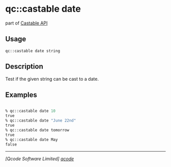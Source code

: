 qc::castable date
====================

part of [Castable API](../castable.md)

Usage
-----
`qc::castable date string`

Description
-----------
Test if the given string can be cast to a date.

Examples
--------
```tcl

% qc::castable date 10
true
% qc::castable date "June 22nd"
true
% qc::castable date tomorrow
true
% qc::castable date May
false
```

----------------------------------
*[Qcode Software Limited] [qcode]*

[qcode]: http://www.qcode.co.uk "Qcode Software"